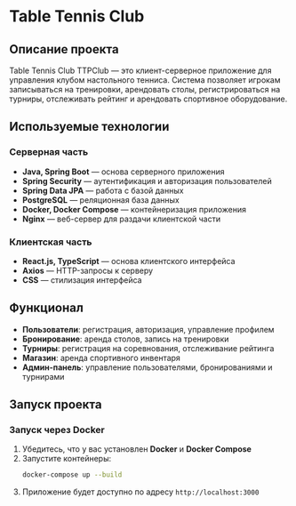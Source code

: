 # Table Tennis Club

## Описание проекта
Table Tennis Club TTPClub — это клиент-серверное приложение для управления клубом настольного тенниса. Система позволяет игрокам записываться на тренировки, арендовать столы, регистрироваться на турниры, отслеживать рейтинг и арендовать спортивное оборудование.

## Используемые технологии
### Серверная часть
- **Java, Spring Boot** — основа серверного приложения
- **Spring Security** — аутентификация и авторизация пользователей
- **Spring Data JPA** — работа с базой данных
- **PostgreSQL** — реляционная база данных
- **Docker, Docker Compose** — контейнеризация приложения
- **Nginx** — веб-сервер для раздачи клиентской части

### Клиентская часть
- **React.js, TypeScript** — основа клиентского интерфейса
- **Axios** — HTTP-запросы к серверу
- **CSS** — стилизация интерфейса

## Функционал
- **Пользователи**: регистрация, авторизация, управление профилем
- **Бронирование**: аренда столов, запись на тренировки
- **Турниры**: регистрация на соревнования, отслеживание рейтинга
- **Магазин**: аренда спортивного инвентаря
- **Админ-панель**: управление пользователями, бронированиями и турнирами

## Запуск проекта

### Запуск через Docker
1. Убедитесь, что у вас установлен **Docker** и **Docker Compose**
2. Запустите контейнеры:
   ```sh
   docker-compose up --build
   ```
3. Приложение будет доступно по адресу `http://localhost:3000`


